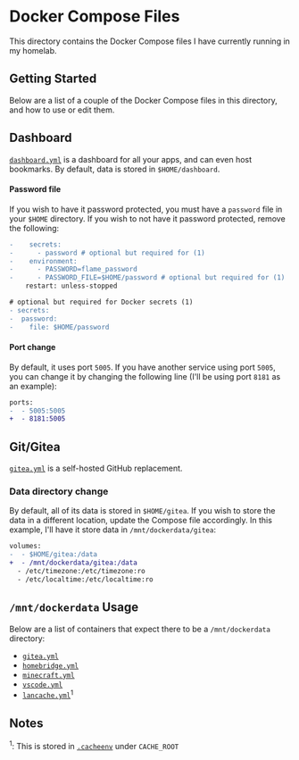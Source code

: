 # Docker Compose Files

This directory contains the Docker Compose files I have currently running in my homelab.

## Getting Started

Below are a list of a couple of the Docker Compose files in this directory, and how to use or edit them.

## Dashboard
[`dashboard.yml`](dashboard.yml) is a dashboard for all your apps, and can even host bookmarks. By default, data is stored in `$HOME/dashboard`.

#### Password file
If you wish to have it password protected, you must have a `password` file in your `$HOME` directory. If you wish to not have it password protected, remove the following:
```diff
-    secrets:
-      - password # optional but required for (1)
-    environment:
-      - PASSWORD=flame_password
-      - PASSWORD_FILE=$HOME/password # optional but required for (1)
    restart: unless-stopped

# optional but required for Docker secrets (1)
- secrets:
-  password:
-    file: $HOME/password

```
#### Port change
By default, it uses port `5005`. If you have another service using port `5005`, you can change it by changing the following line (I'll be using port `8181` as an example):
```diff
ports:
-  - 5005:5005
+  - 8181:5005
```

## Git/Gitea
[`gitea.yml`](gitea.yml) is a self-hosted GitHub replacement.

### Data directory change
By default, all of its data is stored in `$HOME/gitea`. If you wish to store the data in a different location, update the Compose file accordingly. In this example, I'll have it store data in `/mnt/dockerdata/gitea`:
```diff
volumes:
-  - $HOME/gitea:/data
+  - /mnt/dockerdata/gitea:/data
  - /etc/timezone:/etc/timezone:ro
  - /etc/localtime:/etc/localtime:ro
```

## `/mnt/dockerdata` Usage
Below are a list of containers that expect there to be a `/mnt/dockerdata` directory:
- [`gitea.yml`](gitea.yml)
- [`homebridge.yml`](homebridge.yml)
- [`minecraft.yml`](minecraft.yml)
- [`vscode.yml`](vscode.yml)
- [`lancache.yml`](lancache.yml)<sup>1</sup>

## Notes
<sup>1</sup>: This is stored in [`.cacheenv`](.cacheenv) under `CACHE_ROOT`
